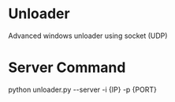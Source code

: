# Unloader
Advanced windows unloader using socket (UDP)

# Server Command
python unloader.py --server -i {IP} -p {PORT}
